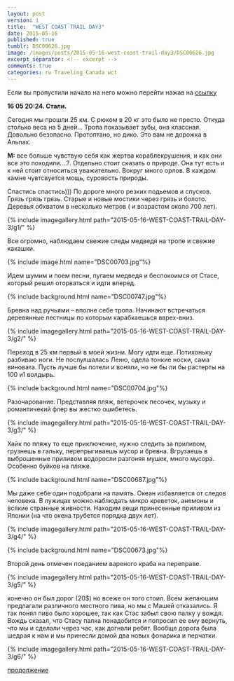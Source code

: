 ```yaml
---
layout: post
version: 1
title:  "WEST COAST TRAIL DAY3"
date: 2015-05-16
published: true
tumblr: DSC00626.jpg
image: /images/posts/2015-05-16-west-coast-trail-day3/DSC00626.jpg
excerpt_separator: <!-- excerpt -->
comments: true
categories: ru Traveling Canada wct
---
```


Если вы пропустили начало на него можно перейти нажав на [ссылку](/ru/traveling/canada/wct/2015/05/14/WEST-COAST-TRAIL-DAY-1.html)

**16 05 20:24. Cтали.**

Сегодня мы прошли 25 км. С рюком в 20 кг это было не просто. Откуда столько веса на 5 дней… Тропа показывает зубы, она классная. Довольно безопасно. Протоптано, но дико. Это вам не дорожка в Альпах.

**М:** все больше чувствую себя как жертва кораблекрушения, и как они все это походили….?. Отдельно стоит сказать о природе. Она тут есть и к ней стоит относиться уважительно.  Вокруг много орлов. В каждом камне чувтсвуется мощь, суровость природы.

<!-- excerpt -->

Спастись спастись))) По дороге много резких подьемов и спусков. Грязь грязь грязь. Старые и новые мостики через грязь и болото. Деревья обхватом в несколько метров ( и возрастом около 700 лет).

{% include imagegallery.html path="2015-05-16-WEST-COAST-TRAIL-DAY-3/g1/" %}

Все огромно, наблюдаем свежие следы медведя на тропе и свежие какашки.

{% include image.html name="DSC00703.jpg"%}

Идем шумим и поем песни, пугаем медведя и беспокоимся от Стасе, который решил оторваться и идти вперед.

{% include background.html name="DSC00747.jpg"%}

Бревна над ручьями – вполне себе тропа. Начинают встречаться деревянные лестницы по которым карабкаешься вврех-вниз.

{% include imagegallery.html path="2015-05-16-WEST-COAST-TRAIL-DAY-3/g2/" %}

Переход в 25 км первый в моей жизни. Могу идти еще. Потихоньку разбиваю ноги. Не послулшалась Леню, одела тонкие носки, сама виновата. Пусть лучше бы потели и воняли, но не бы ли бы растерты на 100 и1 волдырь.

{% include background.html name="DSC00704.jpg"%}

Разочарование. Представляя пляж, ветерочек песочек, музыку и романтичекий флер вы жестко ошибетесь.

{% include imagegallery.html path="2015-05-16-WEST-COAST-TRAIL-DAY-3/g3/" %}

Хайк по пляжу то еще приключение, нужно следить за приливом, грузнешь в гальку, перепрыгиваешь мусор и бревна. Вгрузаешь в выброшенные приливом водоросли разгоняя мушек, много мусора. Особенно буйков на пляже.

{% include background.html name="DSC00687.jpg"%}

Мы даже себе один подобрали на память. Океан избавляется от следов человека. В лужицах можно наблюдать микро креветок, анемоны и всякие странные живности. Находим вещи принесенные приливом из Японии  (на что окена трубется порядка двух лет).

{% include imagegallery.html path="2015-05-16-WEST-COAST-TRAIL-DAY-3/g4/" %}

{% include background.html name="DSC00673.jpg"%}


Второй день отмечен поеданием вареного краба на переправе.

{% include imagegallery.html path="2015-05-16-WEST-COAST-TRAIL-DAY-3/g5/" %}

конечно он был дорог (20$) но всеже он того стоил. Всем желаюшим предлагали различного местного пива, но мы с Машей отказались. Я так понял пиво было хорошее, так как Стас забыл свою палку у вождя. Вождь сказал, что Стасу палка понадобится  и попросил  ее ему вернуть, что мы и сделали через час, как догнали ребят. Вообще дорога была шедрая к нам и мы принесли домой два новых фонарика и перчатки.

{% include imagegallery.html path="2015-05-16-WEST-COAST-TRAIL-DAY-3/g6/" %}

[продолжение](/ru/traveling/canada/wct/2015/05/17/WEST-COAST-TRAIL-DAY-4.html)
